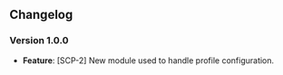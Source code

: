 ## Changelog

### Version 1.0.0
- **Feature**: [SCP-2] New module used to handle profile configuration.
